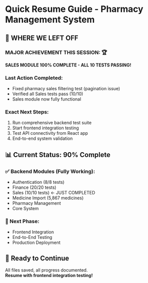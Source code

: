 # Quick Resume Guide - Pharmacy Management System

## 🎯 WHERE WE LEFT OFF

### MAJOR ACHIEVEMENT THIS SESSION: 🏆
**SALES MODULE 100% COMPLETE - ALL 10 TESTS PASSING!**

### Last Action Completed:
- Fixed pharmacy sales filtering test (pagination issue)
- Verified all Sales tests pass (10/10)
- Sales module now fully functional

### Exact Next Steps:
1. Run comprehensive backend test suite
2. Start frontend integration testing  
3. Test API connectivity from React app
4. End-to-end system validation

## 📊 Current Status: 90% Complete

### ✅ Backend Modules (Fully Working):
- Authentication (8/8 tests)
- Finance (20/20 tests)  
- Sales (10/10 tests) ← JUST COMPLETED
- Medicine Import (5,867 medicines)
- Pharmacy Management
- Core System

### 🔄 Next Phase:
- Frontend Integration
- End-to-End Testing
- Production Deployment

## 🚀 Ready to Continue

All files saved, all progress documented.  
**Resume with frontend integration testing!**
